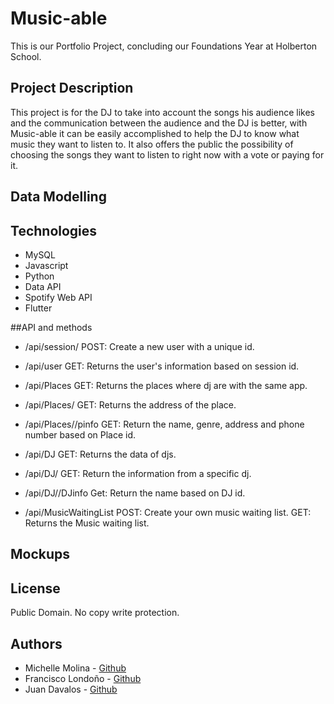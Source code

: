 # Music-able

This is our Portfolio Project, concluding our Foundations Year at Holberton School.

## Project Description

<p>This project is for the DJ to take into account the songs his audience likes and the communication between the audience and the DJ is better, with Music-able it can be easily accomplished to help the DJ to know what music they want to listen to. It also offers the public the possibility of choosing the songs they want to listen to right now with a vote or paying for it.</p>


## Data Modelling 


## Technologies  

* MySQL
* Javascript
* Python
* Data API
* Spotify Web API
* Flutter

##API and methods

* /api/session/<id>
POST: Create a new user with a unique id.

* /api/user
GET: Returns the user's information based on session id.

* /api/Places
GET: Returns the places where dj are with the same app.

* /api/Places/<id>
GET: Returns the address of the place.

* /api/Places/<id>/pinfo
GET: Return the name, genre, address and phone number based on Place id.

* /api/DJ
GET: Returns the data of djs.

* /api/DJ/<id>
GET: Return the information from a specific dj.

* /api/DJ/<id>/DJinfo
Get: Return the name based on DJ id.

* /api/MusicWaitingList
POST: Create your own music waiting list.
GET: Returns the Music waiting list.

## Mockups


## License

Public Domain. No copy write protection.

## Authors
* Michelle Molina - [Github](https://github.com/michelalejo) 
* Francisco Londoño - [Github](https://github.com/francisco0522) 
* Juan Davalos - [Github](https://github.com/JuanDavidDava2) 
